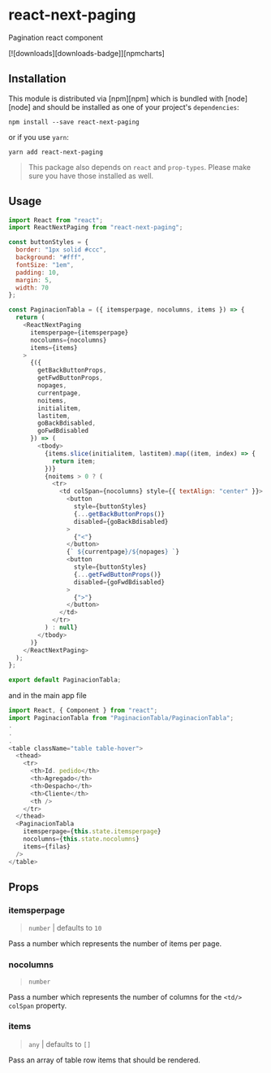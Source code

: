 # react-next-paging
Pagination react component

[![downloads][downloads-badge]][npmcharts]

## Installation

This module is distributed via [npm][npm] which is bundled with [node][node] and
should be installed as one of your project's `dependencies`:

```
npm install --save react-next-paging
```

or if you use `yarn`:

```
yarn add react-next-paging
```

> This package also depends on `react` and `prop-types`. Please make sure you
> have those installed as well.

## Usage

```javascript
import React from "react";
import ReactNextPaging from "react-next-paging";

const buttonStyles = {
  border: "1px solid #ccc",
  background: "#fff",
  fontSize: "1em",
  padding: 10,
  margin: 5,
  width: 70
};

const PaginacionTabla = ({ itemsperpage, nocolumns, items }) => {
  return (
    <ReactNextPaging
      itemsperpage={itemsperpage}
      nocolumns={nocolumns}
      items={items}
    >
      {({
        getBackButtonProps,
        getFwdButtonProps,
        nopages,
        currentpage,
        noitems,
        initialitem,
        lastitem,
        goBackBdisabled,
        goFwdBdisabled
      }) => (
        <tbody>
          {items.slice(initialitem, lastitem).map((item, index) => {
            return item;
          })}
          {noitems > 0 ? (
            <tr>
              <td colSpan={nocolumns} style={{ textAlign: "center" }}>
                <button
                  style={buttonStyles}
                  {...getBackButtonProps()}
                  disabled={goBackBdisabled}
                >
                  {"<"}
                </button>
                {` ${currentpage}/${nopages} `}
                <button
                  style={buttonStyles}
                  {...getFwdButtonProps()}
                  disabled={goFwdBdisabled}
                >
                  {">"}
                </button>
              </td>
            </tr>
          ) : null}
        </tbody>
      )}
    </ReactNextPaging>
  );
};

export default PaginacionTabla;

```

and in the main app file

```javascript
import React, { Component } from "react";
import PaginacionTabla from "PaginacionTabla/PaginacionTabla";
.
.
.
<table className="table table-hover">
  <thead>
    <tr>
      <th>Id. pedido</th>
      <th>Agregado</th>
      <th>Despacho</th>
      <th>Cliente</th>
      <th />
    </tr>
  </thead>
  <PaginacionTabla
    itemsperpage={this.state.itemsperpage}
    nocolumns={this.state.nocolumns}
    items={filas}
  />
</table>
```

## Props

### itemsperpage

> `number` | defaults to `10`

Pass a number which represents the number of items per page.

### nocolumns

> `number`

Pass a number which represents the number of columns for the `<td/>` `colSpan` property.

### items

> `any` | defaults to `[]`

Pass an array of table row items that should be rendered.
